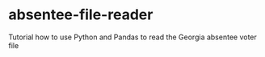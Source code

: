 # absentee-file-reader
Tutorial how to use Python and Pandas to read the Georgia absentee voter file
